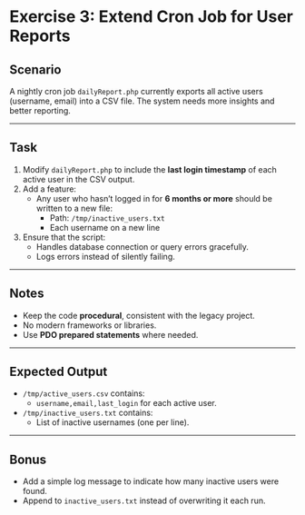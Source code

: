 # Exercise 3: Extend Cron Job for User Reports

## Scenario
A nightly cron job `dailyReport.php` currently exports all active users (username, email) into a CSV file.
The system needs more insights and better reporting.

---

## Task
1. Modify `dailyReport.php` to include the **last login timestamp** of each active user in the CSV output.
2. Add a feature:
   - Any user who hasn’t logged in for **6 months or more** should be written to a new file:
     - Path: `/tmp/inactive_users.txt`
     - Each username on a new line
3. Ensure that the script:
   - Handles database connection or query errors gracefully.
   - Logs errors instead of silently failing.

---

## Notes
- Keep the code **procedural**, consistent with the legacy project.
- No modern frameworks or libraries.
- Use **PDO prepared statements** where needed.

---

## Expected Output
- `/tmp/active_users.csv` contains:
  - `username,email,last_login` for each active user.
- `/tmp/inactive_users.txt` contains:
  - List of inactive usernames (one per line).

---

## Bonus
- Add a simple log message to indicate how many inactive users were found.
- Append to `inactive_users.txt` instead of overwriting it each run.
